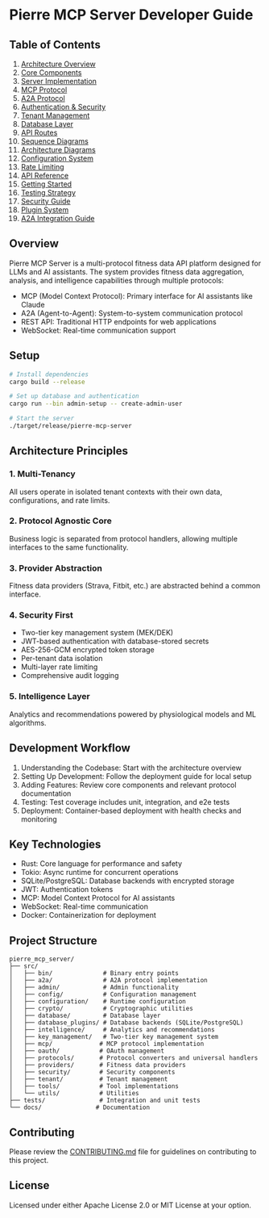 # Pierre MCP Server Developer Guide

## Table of Contents

1. [Architecture Overview](./01-architecture.md)
2. [Core Components](./02-core-components.md)
3. [Server Implementation](./03-server-implementation.md)
4. [MCP Protocol](./04-mcp-protocol.md)
5. [A2A Protocol](./05-a2a-protocol.md)
6. [Authentication & Security](./06-authentication.md)
7. [Tenant Management](./07-tenant-management.md)
8. [Database Layer](./08-database.md)
9. [API Routes](./09-api-routes.md)
10. [Sequence Diagrams](./10-sequence-diagrams.md)
11. [Architecture Diagrams](./11-architecture-diagrams.md)
12. [Configuration System](./12-configuration.md)
13. [Rate Limiting](./13-rate-limiting.md)
14. [API Reference](./14-api-reference.md)
15. [Getting Started](./15-getting-started.md)
16. [Testing Strategy](./16-testing-strategy.md)
17. [Security Guide](./17-security-guide.md)
18. [Plugin System](./18-plugin-system.md)
19. [A2A Integration Guide](./A2A-INTEGRATION-GUIDE.md)

## Overview

Pierre MCP Server is a multi-protocol fitness data API platform designed for LLMs and AI assistants. The system provides fitness data aggregation, analysis, and intelligence capabilities through multiple protocols:

- MCP (Model Context Protocol): Primary interface for AI assistants like Claude
- A2A (Agent-to-Agent): System-to-system communication protocol
- REST API: Traditional HTTP endpoints for web applications
- WebSocket: Real-time communication support

## Setup

```bash
# Install dependencies
cargo build --release

# Set up database and authentication
cargo run --bin admin-setup -- create-admin-user

# Start the server
./target/release/pierre-mcp-server
```

## Architecture Principles

### 1. Multi-Tenancy
All users operate in isolated tenant contexts with their own data, configurations, and rate limits.

### 2. Protocol Agnostic Core
Business logic is separated from protocol handlers, allowing multiple interfaces to the same functionality.

### 3. Provider Abstraction
Fitness data providers (Strava, Fitbit, etc.) are abstracted behind a common interface.

### 4. Security First
- Two-tier key management system (MEK/DEK)
- JWT-based authentication with database-stored secrets
- AES-256-GCM encrypted token storage
- Per-tenant data isolation
- Multi-layer rate limiting
- Comprehensive audit logging

### 5. Intelligence Layer
Analytics and recommendations powered by physiological models and ML algorithms.

## Development Workflow

1. Understanding the Codebase: Start with the architecture overview
2. Setting Up Development: Follow the deployment guide for local setup
3. Adding Features: Review core components and relevant protocol documentation
4. Testing: Test coverage includes unit, integration, and e2e tests
5. Deployment: Container-based deployment with health checks and monitoring

## Key Technologies

- Rust: Core language for performance and safety
- Tokio: Async runtime for concurrent operations
- SQLite/PostgreSQL: Database backends with encrypted storage
- JWT: Authentication tokens
- MCP: Model Context Protocol for AI assistants
- WebSocket: Real-time communication
- Docker: Containerization for deployment

## Project Structure

```
pierre_mcp_server/
├── src/
│   ├── bin/              # Binary entry points
│   ├── a2a/              # A2A protocol implementation
│   ├── admin/            # Admin functionality
│   ├── config/           # Configuration management
│   ├── configuration/    # Runtime configuration
│   ├── crypto/           # Cryptographic utilities
│   ├── database/         # Database layer
│   ├── database_plugins/ # Database backends (SQLite/PostgreSQL)
│   ├── intelligence/     # Analytics and recommendations
│   ├── key_management/   # Two-tier key management system
│   ├── mcp/             # MCP protocol implementation
│   ├── oauth/           # OAuth management
│   ├── protocols/       # Protocol converters and universal handlers
│   ├── providers/       # Fitness data providers
│   ├── security/        # Security components
│   ├── tenant/          # Tenant management
│   ├── tools/           # Tool implementations
│   └── utils/           # Utilities
├── tests/               # Integration and unit tests
└── docs/               # Documentation
```

## Contributing

Please review the [CONTRIBUTING.md](../../CONTRIBUTING.md) file for guidelines on contributing to this project.

## License

Licensed under either Apache License 2.0 or MIT License at your option.